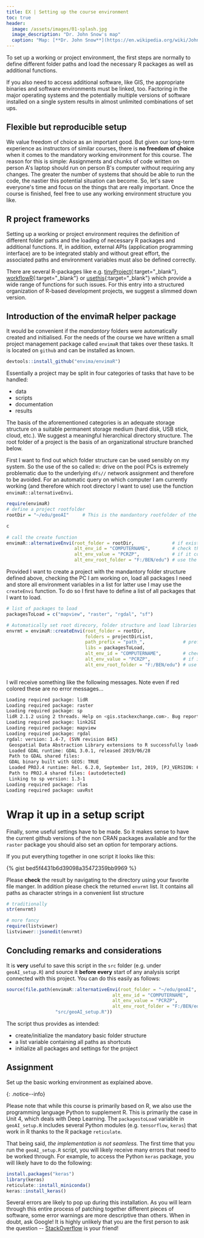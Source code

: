 ```yaml
--- 
title: EX | Setting up the course environment 
toc: true
header:
  image: /assets/images/01-splash.jpg
  image_description: "Dr. John Snow's map"
  caption: "Map: [**Dr. John Snow**](https://en.wikipedia.org/wiki/John_Snow) [Wellcome Library via wikimedia](https://w.wiki/QtV)"
---
```


To set up a working or project environment, the first steps are normally to define different folder paths and load the necessary R packages as well as additional functions. 
<!--more-->
If you also need to access additional software, like GIS, the appropriate binaries and software environments must be linked, too. Factoring in the major operating systems and the potentially multiple versions of software installed on a single system results in almost unlimited combinations of set ups.

## Flexible but reproducible setup

We value freedom of choice as an important good. But given our long-term experience as instructors of similar courses, there is **no freedom of choice** when it comes to the mandatory working environment for this course. The reason for this is simple: Assignments and chunks of code written on person A's laptop should run on person B's computer without requiring any changes. The greater the number of systems that should be able to run the code, the nastier this potential situation can become. So, let's save everyone's time and focus on the things that are really important. Once the course is finished, feel free to use any working environment structure you like.

## R project frameworks
Setting up a working or project environment requires the definition of different folder paths and the loading of necessary R packages and additional functions. If, in addition, external APIs (application programming interface) are to be integrated stably and without great effort, the associated paths and environment variables must also be defined correctly. 

There are several R-packages like e.g. [tinyProject](https://github.com/FrancoisGuillem/tinyProject){:target="_blank"},  [workflowR](https://jdblischak.github.io/workflowr/){:target="_blank"} or [usethis](https://usethis.r-lib.org/){:target="_blank"}  which provide a wide range of functions for such issues. For this entry into a structured organization of R-based development projects, we suggest a slimmed down version. 

## Introduction of the envimaR helper package 
It would be convenient if the *mandantory* folders were automatically created and initialised. For the needs of the course we have written a small project management package called `envimaR` that takes over these tasks. It is located on `github` and can be installed as known.

```r
devtools::install_github("envima/envimaR")
```

Essentially a project may be split in four categories of tasks that have to be handled:

- data 
- scripts
- documentation
- results


The basis of the aforementioned categories is an adequate storage structure on a suitable permanent storage medium (hard disk, USB stick, cloud, etc.). We suggest a meaningful hierarchical directory structure. The root folder of a project is the basis of an organizational structure branched below.



First I want to find out which folder structure can be used sensibly on my system. So the use of the so called `H:` drive on the pool PCs is extremely problematic due to the underlying `dfs//` network assignment and therefore to be avoided. For an automatic query on which computer I am currently working (and therefore which root directory I want to use) use the function `envimaR::alternativeEnvi`. 

```r
require(envimaR)
# define a project rootfolder
rootDir = "~/edu/geoAI"     # This is the mandantory rootfolder of the whole project 

c
              
# call the create function
envimaR::alternativeEnvi(root_folder = rootDir,              # if exist this is the root dir 
                         alt_env_id = "COMPUTERNAME",        # check the environment varialbe "COMPUTERNAME"
                         alt_env_value = "PCRZP",            # if it contains the string "PCRZP" (e.g. PUM-Pool-PC)
                         alt_env_root_folder = "F:/BEN/edu") # use the alternative rootfolder
```


Provided I want to create a project with the mandantory folder structure defined above, checking the PC I am working on, load all packages I need  and store all environment variables in a list for latter use  I may use the `createEnvi` function. To do so I first have to define a list of all packages that I want to load. 

```r
# list of packages to load
packagesToLoad = c("mapview", "raster", "rgdal", "sf")

# Automatically set root direcory, folder structure and load libraries
envrmt = envimaR::createEnvi(root_folder = rootDir,
                             folders = projectDirList,
                             path_prefix = "path_",              # prefix to all path variables that are created 
                             libs = packagesToLoad,                        # list of R-packages that should be loaded
                             alt_env_id = "COMPUTERNAME",        # check the environment varialbe "COMPUTERNAME"
                             alt_env_value = "PCRZP",            # if it contains the string "PCRZP" (e.g. local PC-Pools)
                             alt_env_root_folder = "F:/BEN/edu") # use the alternative rootfolder
                         

```

I will receive something like the following messages. Note even if red colored these are no error messages...


```bash
Loading required package: lidR
Loading required package: raster
Loading required package: sp
lidR 2.1.2 using 2 threads. Help on <gis.stackexchange.com>. Bug report on <github.com/Jean-Romain/lidR>.
Loading required package: link2GI
Loading required package: mapview
Loading required package: rgdal
rgdal: version: 1.4-7, (SVN revision 845)
 Geospatial Data Abstraction Library extensions to R successfully loaded
 Loaded GDAL runtime: GDAL 3.0.1, released 2019/06/28
 Path to GDAL shared files: 
 GDAL binary built with GEOS: TRUE 
 Loaded PROJ.4 runtime: Rel. 6.2.0, September 1st, 2019, [PJ_VERSION: 620]
 Path to PROJ.4 shared files: (autodetected)
 Linking to sp version: 1.3-1 
Loading required package: rlas
Loading required package: uavRst
```

# Wrap it up in a setup script

Finally, some useful settings have to be made. So it makes sense to have the current github versions of the non CRAN packages available and for the `raster` package you should also set an option for temporary actions.

If you put everything together in one script it looks like this:

{% gist bed5f4431b6d39098a35472359bb9969 %}

Please **check** the result by navigating to the directory using your favorite file manger. In addition please check the returned `envrmt` list. It contains all paths as character strings in a convenient  list structure

```r
# traditionally
str(envrmt)

# more fancy
require(listviewer)
listviewer::jsonedit(envrmt)  
```

## Concluding remarks and considerations
It is **very** useful to save this script in the `src` folder (e.g. under `geoAI_setup.R`) and source it **before every** start of any analysis script connected with this project. You can do this easily as follows:

```r
source(file.path(envimaR::alternativeEnvi(root_folder = "~/edu/geoAI",
                                       alt_env_id = "COMPUTERNAME",
                                       alt_env_value = "PCRZP",
                                       alt_env_root_folder = "F:/BEN/edu"),
                  "src/geoAI_setup.R"))
```

The script thus provides as intended:

- create/initialize the mandatory basic folder structure 
- a list variable containing all paths as shortcuts  
- initialize all packages and settings for the project


## Assignment
Set up the basic working environment as explained above.


{: .notice--info}

Please note that while this course is primarily based on R, we also use the programming language Python to supplement R. This is primarily the case in Unit 4, which deals with Deep Learning. The `packagestoLoad` variable in `geoAI_setup.R` includes several Python modules (e.g. `tensorflow`, `keras`) that work in R thanks to the R package `reticulate`.

That being said, *the implementation is not seamless.* The first time that you run the `geoAI_setup.R` script, you will likely receive many errors that need to be worked through. For example, to access the Python `keras` package, you will likely have to do the following:

```r
install.packages("keras")
library(keras)
reticulate::install_miniconda()
keras::install_keras()
```
Several errors are likely to pop up during this installation. As you will learn through this entire process of patching together different pieces of software, some error warnings are more descriptive than others. When in doubt, ask Google! It is highly unlikely that you are the first person to ask the question -- [StackOverflow](https://stackoverflow.com/questions/tagged/r) is your friend!
